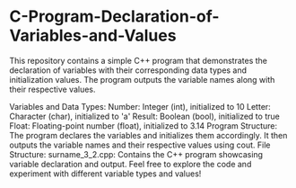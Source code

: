 # C-Program-Declaration-of-Variables-and-Values

This repository contains a simple C++ program that demonstrates the declaration of variables with their corresponding data types and initialization values. The program outputs the variable names along with their respective values.

Variables and Data Types:
Number: Integer (int), initialized to 10
Letter: Character (char), initialized to 'a'
Result: Boolean (bool), initialized to true
Float: Floating-point number (float), initialized to 3.14
Program Structure:
The program declares the variables and initializes them accordingly.
It then outputs the variable names and their respective values using cout.
File Structure:
surname_3_2.cpp: Contains the C++ program showcasing variable declaration and output.
Feel free to explore the code and experiment with different variable types and values!
